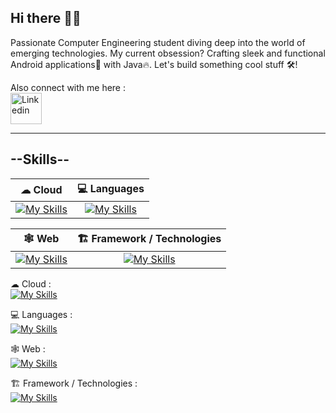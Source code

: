 ## Hi there 👋🏼

<!--
**tanmayb08/tanmayb08** is a ✨ _special_ ✨ repository because its `README.md` (this file) appears on your GitHub profile.

Here are some ideas to get you started:

- 🔭 I’m currently working on ...
- 🌱 I’m currently learning ...
- 👯 I’m looking to collaborate on ...
- 🤔 I’m looking for help with ...
- 💬 Ask me about ...
- 📫 How to reach me: ...
- 😄 Pronouns: ...
- ⚡ Fun fact: ...
-->
Passionate Computer Engineering student diving deep into the world of emerging technologies. My current obsession? Crafting sleek and functional Android applications📱 with Java🔥. Let's build something cool stuff 🛠!

Also connect with me here : <br>
<a href="https://www.linkedin.com/in/bhosale-tanmay/"><img src="https://cliply.co/wp-content/uploads/2021/02/372102050_LINKEDIN_ICON_TRANSPARENT_1080.gif" alt="Linkedin" width="50" height="50" /></a>

<hr>

<h2 text-align:center>--Skills--</h2>

| ☁ Cloud        | 💻 Languages       |
|:----------------:|:--------------:|
| [![My Skills](https://skillicons.dev/icons?i=firebase,googlecloud)](https://skillicons.dev)    | [![My Skills](https://skillicons.dev/icons?i=java,c,cpp,python)](https://skillicons.dev)  |

| 🕸 Web        | 🏗 Framework / Technologies       |
|:----------------:|:--------------:|
| [![My Skills](https://skillicons.dev/icons?i=django,html,css,javascript,jquery)](https://skillicons.dev)    | [![My Skills](https://skillicons.dev/icons?i=androidstudio,arduino,figma,net)](https://skillicons.dev)  |


☁ Cloud : <br>
[![My Skills](https://skillicons.dev/icons?i=firebase,googlecloud)](https://skillicons.dev)

💻 Languages : <br>
[![My Skills](https://skillicons.dev/icons?i=java,c,cpp,python)](https://skillicons.dev)

🕸 Web : <br>
[![My Skills](https://skillicons.dev/icons?i=django,html,css,javascript,jquery)](https://skillicons.dev)

🏗 Framework / Technologies : <br>
[![My Skills](https://skillicons.dev/icons?i=androidstudio,arduino,figma,net)](https://skillicons.dev)

